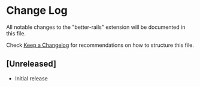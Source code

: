 # Change Log

All notable changes to the "better-rails" extension will be documented in this file.

Check [Keep a Changelog](http://keepachangelog.com/) for recommendations on how to structure this file.

## [Unreleased]

- Initial release